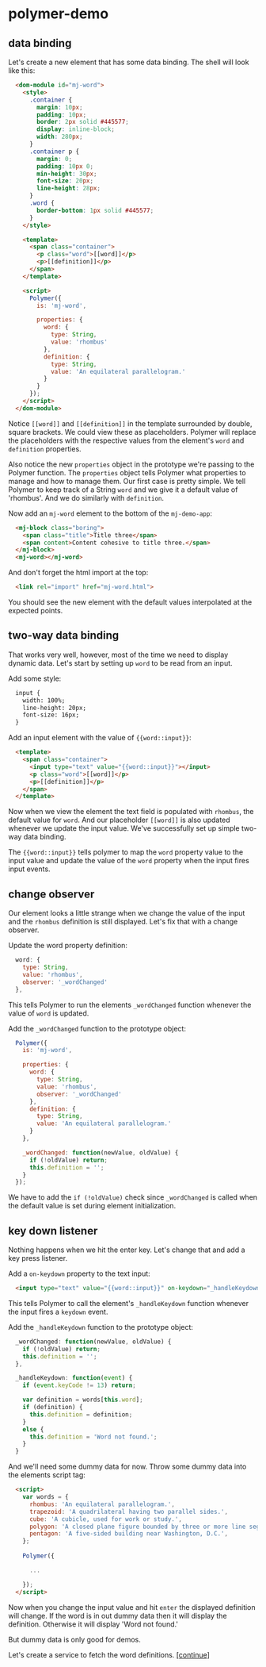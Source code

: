 # polymer-demo

## data binding

Let's create a new element that has some data binding. The shell will look like this:
```html
  <dom-module id="mj-word">
    <style>
      .container {
        margin: 10px;
        padding: 10px;
        border: 2px solid #445577;
        display: inline-block;
        width: 280px;
      }
      .container p {
        margin: 0;
        padding: 10px 0;
        min-height: 30px;
        font-size: 20px;
        line-height: 28px;
      }
      .word {
        border-bottom: 1px solid #445577;
      }
    </style>

    <template>
      <span class="container">
        <p class="word">[[word]]</p>
        <p>[[definition]]</p>
      </span>
    </template>

    <script>
      Polymer({
        is: 'mj-word',

        properties: {
          word: {
            type: String,
            value: 'rhombus'
          },
          definition: {
            type: String,
            value: 'An equilateral parallelogram.'
          }
        }
      });
    </script>
  </dom-module>
```
Notice `[[word]]` and `[[definition]]` in the template surrounded by double, square brackets.  We could view these as placeholders.  Polymer will replace the placeholders with the respective values from the element's `word` and `definition` properties.

Also notice the new `properties` object in the prototype we're passing to the Polymer function.  The `properties` object tells Polymer what properties to manage and how to manage them. Our first case is pretty simple.  We tell Polymer to keep track of a String `word` and we give it a default value of 'rhombus'.  And we do similarly with `definition`.

Now add an `mj-word` element to the bottom of the `mj-demo-app`:
```html
  <mj-block class="boring">
    <span class="title">Title three</span>
    <span content>Content cohesive to title three.</span>
  </mj-block>
  <mj-word></mj-word>
```

And don't forget the html import at the top:
```html
  <link rel="import" href="mj-word.html">
```
You should see the new element with the default values interpolated at the expected points.


## two-way data binding

That works very well, however, most of the time we need to display dynamic data.  Let's start by setting up `word` to be read from an input.

Add some style:
```html
  input {
    width: 100%;
    line-height: 20px;
    font-size: 16px;
  }
```

Add an input element with the value of `{{word::input}}`:
```html
  <template>
    <span class="container">
      <input type="text" value="{{word::input}}"></input>
      <p class="word">[[word]]</p>
      <p>[[definition]]</p>
    </span>
  </template>
```

Now when we view the element the text field is populated with `rhombus`, the default value for `word`.  And our placeholder `[[word]]` is also updated whenever we update the input value.  We've successfully set up simple two-way data binding.

The `{{word::input}}` tells polymer to map the `word` property value to the input value and update the value of the `word` property when the input fires input events.

## change observer

Our element looks a little strange when we change the value of the input and the `rhombus` definition is still displayed.  Let's fix that with a change observer.

Update the word property definition:
```js
  word: {
    type: String,
    value: 'rhombus',
    observer: '_wordChanged'
  },
```
This tells Polymer to run the elements `_wordChanged` function whenever the value of `word` is updated.

Add the `_wordChanged` function to the prototype object:
```js
  Polymer({
    is: 'mj-word',

    properties: {
      word: {
        type: String,
        value: 'rhombus',
        observer: '_wordChanged'
      },
      definition: {
        type: String,
        value: 'An equilateral parallelogram.'
      }
    },

    _wordChanged: function(newValue, oldValue) {
      if (!oldValue) return;
      this.definition = '';
    }
  });
```

We have to add the `if (!oldValue)` check since `_wordChanged` is called when the default value is set during element initialization.

## key down listener

Nothing happens when we hit the enter key.  Let's change that and add a key press listener.

Add a `on-keydown` property to the text input:
```html
  <input type="text" value="{{word::input}}" on-keydown="_handleKeydown"></input>
```
This tells Polymer to call the element's `_handleKeydown` function whenever the input fires a `keydown` event.

Add the `_handleKeydown` function to the prototype object:
```js
  _wordChanged: function(newValue, oldValue) {
    if (!oldValue) return;
    this.definition = '';
  },

  _handleKeydown: function(event) {
    if (event.keyCode != 13) return;

    var definition = words[this.word];
    if (definition) {
      this.definition = definition;
    }
    else {
      this.definition = 'Word not found.';
    }
  }
```

And we'll need some dummy data for now.  Throw some dummy data into the elements script tag:
```html
  <script>
    var words = {
      rhombus: 'An equilateral parallelogram.',
      trapezoid: 'A quadrilateral having two parallel sides.',
      cube: 'A cubicle, used for work or study.',
      polygon: 'A closed plane figure bounded by three or more line segments.',
      pentagon: 'A five-sided building near Washington, D.C.',
    };
    
    Polymer({

      ...

    });
  </script>
```

Now when you change the input value and hit `enter` the displayed definition will change.  If the word is in out dummy data then it will display the definition. Otherwise it will display 'Word not found.'

But dummy data is only good for demos.

Let's create a service to fetch the word definitions. [[continue]](https://github.com/jarvima/polymer-demo/blob/master/README.03.service.md)